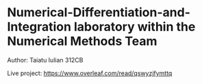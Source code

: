 # Numerical-Differentiation-and-Integration laboratory within the Numerical Methods Team

Author: Taiatu Iulian 312CB

Live project: https://www.overleaf.com/read/qswyzjfymttq
